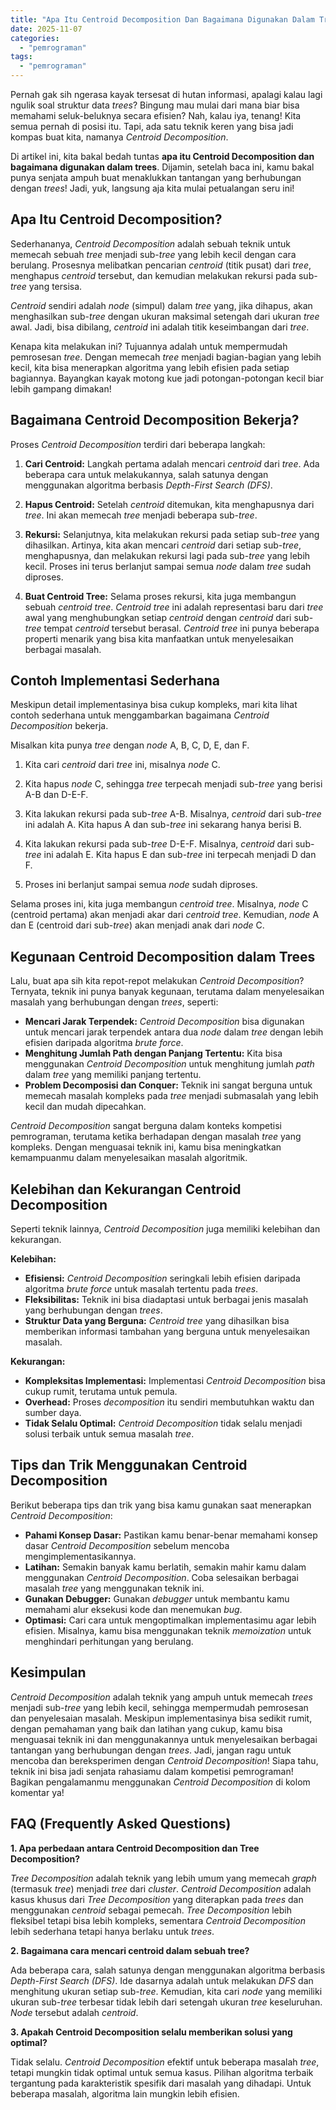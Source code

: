 ```yaml
---
title: "Apa Itu Centroid Decomposition Dan Bagaimana Digunakan Dalam Trees?"
date: 2025-11-07
categories: 
  - "pemrograman"
tags: 
  - "pemrograman"
---
```


Pernah gak sih ngerasa kayak tersesat di hutan informasi, apalagi kalau lagi ngulik soal struktur data _trees_? Bingung mau mulai dari mana biar bisa memahami seluk-beluknya secara efisien? Nah, kalau iya, tenang! Kita semua pernah di posisi itu. Tapi, ada satu teknik keren yang bisa jadi kompas buat kita, namanya _Centroid Decomposition_.

Di artikel ini, kita bakal bedah tuntas **apa itu Centroid Decomposition dan bagaimana digunakan dalam trees**. Dijamin, setelah baca ini, kamu bakal punya senjata ampuh buat menaklukkan tantangan yang berhubungan dengan _trees_! Jadi, yuk, langsung aja kita mulai petualangan seru ini!

## Apa Itu Centroid Decomposition?

Sederhananya, _Centroid Decomposition_ adalah sebuah teknik untuk memecah sebuah _tree_ menjadi sub-_tree_ yang lebih kecil dengan cara berulang. Prosesnya melibatkan pencarian _centroid_ (titik pusat) dari _tree_, menghapus _centroid_ tersebut, dan kemudian melakukan rekursi pada sub-_tree_ yang tersisa.

_Centroid_ sendiri adalah _node_ (simpul) dalam _tree_ yang, jika dihapus, akan menghasilkan sub-_tree_ dengan ukuran maksimal setengah dari ukuran _tree_ awal. Jadi, bisa dibilang, _centroid_ ini adalah titik keseimbangan dari _tree_.

Kenapa kita melakukan ini? Tujuannya adalah untuk mempermudah pemrosesan _tree_. Dengan memecah _tree_ menjadi bagian-bagian yang lebih kecil, kita bisa menerapkan algoritma yang lebih efisien pada setiap bagiannya. Bayangkan kayak motong kue jadi potongan-potongan kecil biar lebih gampang dimakan!

## Bagaimana Centroid Decomposition Bekerja?

Proses _Centroid Decomposition_ terdiri dari beberapa langkah:

1. **Cari Centroid:** Langkah pertama adalah mencari _centroid_ dari _tree_. Ada beberapa cara untuk melakukannya, salah satunya dengan menggunakan algoritma berbasis _Depth-First Search (DFS)_.
    
2. **Hapus Centroid:** Setelah _centroid_ ditemukan, kita menghapusnya dari _tree_. Ini akan memecah _tree_ menjadi beberapa sub-_tree_.
    
3. **Rekursi:** Selanjutnya, kita melakukan rekursi pada setiap sub-_tree_ yang dihasilkan. Artinya, kita akan mencari _centroid_ dari setiap sub-_tree_, menghapusnya, dan melakukan rekursi lagi pada sub-_tree_ yang lebih kecil. Proses ini terus berlanjut sampai semua _node_ dalam _tree_ sudah diproses.
    
4. **Buat Centroid Tree:** Selama proses rekursi, kita juga membangun sebuah _centroid tree_. _Centroid tree_ ini adalah representasi baru dari _tree_ awal yang menghubungkan setiap _centroid_ dengan _centroid_ dari sub-_tree_ tempat _centroid_ tersebut berasal. _Centroid tree_ ini punya beberapa properti menarik yang bisa kita manfaatkan untuk menyelesaikan berbagai masalah.
    

## Contoh Implementasi Sederhana

Meskipun detail implementasinya bisa cukup kompleks, mari kita lihat contoh sederhana untuk menggambarkan bagaimana _Centroid Decomposition_ bekerja.

Misalkan kita punya _tree_ dengan _node_ A, B, C, D, E, dan F.

1. Kita cari _centroid_ dari _tree_ ini, misalnya _node_ C.
    
2. Kita hapus _node_ C, sehingga _tree_ terpecah menjadi sub-_tree_ yang berisi A-B dan D-E-F.
    
3. Kita lakukan rekursi pada sub-_tree_ A-B. Misalnya, _centroid_ dari sub-_tree_ ini adalah A. Kita hapus A dan sub-_tree_ ini sekarang hanya berisi B.
    
4. Kita lakukan rekursi pada sub-_tree_ D-E-F. Misalnya, _centroid_ dari sub-_tree_ ini adalah E. Kita hapus E dan sub-_tree_ ini terpecah menjadi D dan F.
    
5. Proses ini berlanjut sampai semua _node_ sudah diproses.
    

Selama proses ini, kita juga membangun _centroid tree_. Misalnya, _node_ C (centroid pertama) akan menjadi akar dari _centroid tree_. Kemudian, _node_ A dan E (centroid dari sub-_tree_) akan menjadi anak dari _node_ C.

## Kegunaan Centroid Decomposition dalam Trees

Lalu, buat apa sih kita repot-repot melakukan _Centroid Decomposition_? Ternyata, teknik ini punya banyak kegunaan, terutama dalam menyelesaikan masalah yang berhubungan dengan _trees_, seperti:

- **Mencari Jarak Terpendek:** _Centroid Decomposition_ bisa digunakan untuk mencari jarak terpendek antara dua _node_ dalam _tree_ dengan lebih efisien daripada algoritma _brute force_.
- **Menghitung Jumlah Path dengan Panjang Tertentu:** Kita bisa menggunakan _Centroid Decomposition_ untuk menghitung jumlah _path_ dalam _tree_ yang memiliki panjang tertentu.
- **Problem Decomposisi dan Conquer:** Teknik ini sangat berguna untuk memecah masalah kompleks pada _tree_ menjadi submasalah yang lebih kecil dan mudah dipecahkan.

_Centroid Decomposition_ sangat berguna dalam konteks kompetisi pemrograman, terutama ketika berhadapan dengan masalah _tree_ yang kompleks. Dengan menguasai teknik ini, kamu bisa meningkatkan kemampuanmu dalam menyelesaikan masalah algoritmik.

## Kelebihan dan Kekurangan Centroid Decomposition

Seperti teknik lainnya, _Centroid Decomposition_ juga memiliki kelebihan dan kekurangan.

**Kelebihan:**

- **Efisiensi:** _Centroid Decomposition_ seringkali lebih efisien daripada algoritma _brute force_ untuk masalah tertentu pada _trees_.
- **Fleksibilitas:** Teknik ini bisa diadaptasi untuk berbagai jenis masalah yang berhubungan dengan _trees_.
- **Struktur Data yang Berguna:** _Centroid tree_ yang dihasilkan bisa memberikan informasi tambahan yang berguna untuk menyelesaikan masalah.

**Kekurangan:**

- **Kompleksitas Implementasi:** Implementasi _Centroid Decomposition_ bisa cukup rumit, terutama untuk pemula.
- **Overhead:** Proses _decomposition_ itu sendiri membutuhkan waktu dan sumber daya.
- **Tidak Selalu Optimal:** _Centroid Decomposition_ tidak selalu menjadi solusi terbaik untuk semua masalah _tree_.

## Tips dan Trik Menggunakan Centroid Decomposition

Berikut beberapa tips dan trik yang bisa kamu gunakan saat menerapkan _Centroid Decomposition_:

- **Pahami Konsep Dasar:** Pastikan kamu benar-benar memahami konsep dasar _Centroid Decomposition_ sebelum mencoba mengimplementasikannya.
- **Latihan:** Semakin banyak kamu berlatih, semakin mahir kamu dalam menggunakan _Centroid Decomposition_. Coba selesaikan berbagai masalah _tree_ yang menggunakan teknik ini.
- **Gunakan Debugger:** Gunakan _debugger_ untuk membantu kamu memahami alur eksekusi kode dan menemukan _bug_.
- **Optimasi:** Cari cara untuk mengoptimalkan implementasimu agar lebih efisien. Misalnya, kamu bisa menggunakan teknik _memoization_ untuk menghindari perhitungan yang berulang.

## Kesimpulan

_Centroid Decomposition_ adalah teknik yang ampuh untuk memecah _trees_ menjadi sub-_tree_ yang lebih kecil, sehingga mempermudah pemrosesan dan penyelesaian masalah. Meskipun implementasinya bisa sedikit rumit, dengan pemahaman yang baik dan latihan yang cukup, kamu bisa menguasai teknik ini dan menggunakannya untuk menyelesaikan berbagai tantangan yang berhubungan dengan _trees_. Jadi, jangan ragu untuk mencoba dan bereksperimen dengan _Centroid Decomposition_! Siapa tahu, teknik ini bisa jadi senjata rahasiamu dalam kompetisi pemrograman! Bagikan pengalamanmu menggunakan _Centroid Decomposition_ di kolom komentar ya!

## FAQ (Frequently Asked Questions)

**1\. Apa perbedaan antara Centroid Decomposition dan Tree Decomposition?**

_Tree Decomposition_ adalah teknik yang lebih umum yang memecah _graph_ (termasuk _tree_) menjadi _tree_ dari _cluster_. _Centroid Decomposition_ adalah kasus khusus dari _Tree Decomposition_ yang diterapkan pada _trees_ dan menggunakan _centroid_ sebagai pemecah. _Tree Decomposition_ lebih fleksibel tetapi bisa lebih kompleks, sementara _Centroid Decomposition_ lebih sederhana tetapi hanya berlaku untuk _trees_.

**2\. Bagaimana cara mencari centroid dalam sebuah tree?**

Ada beberapa cara, salah satunya dengan menggunakan algoritma berbasis _Depth-First Search (DFS)_. Ide dasarnya adalah untuk melakukan _DFS_ dan menghitung ukuran setiap sub-_tree_. Kemudian, kita cari _node_ yang memiliki ukuran sub-_tree_ terbesar tidak lebih dari setengah ukuran _tree_ keseluruhan. _Node_ tersebut adalah _centroid_.

**3\. Apakah Centroid Decomposition selalu memberikan solusi yang optimal?**

Tidak selalu. _Centroid Decomposition_ efektif untuk beberapa masalah _tree_, tetapi mungkin tidak optimal untuk semua kasus. Pilihan algoritma terbaik tergantung pada karakteristik spesifik dari masalah yang dihadapi. Untuk beberapa masalah, algoritma lain mungkin lebih efisien.
